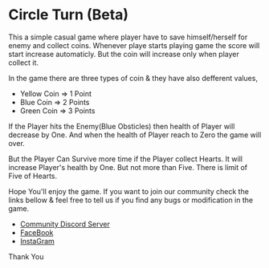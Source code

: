 # Circle Turn (Beta)
This a simple casual game where player have to save himself/herself for enemy and collect coins.
Whenever playe starts playing game the score will start increase automaticly. But the coin will increase only when player collect it.

In the game there are three types of coin & they have also defferent values,
* Yellow Coin => 1 Point
* Blue Coin => 2 Points
* Green Coin => 3 Points

If the Player hits the Enemy(Blue Obsticles) then health of Player will decrease by One. And when the health of Player reach to Zero the game will over.

But the Player Can Survive more time if the Player collect Hearts. It will increase Player's health by One. But not more than Five.
There is limit of Five of Hearts.




Hope You'll enjoy the game. If you want to join our community check the links bellow & feel free to tell us if you find any bugs or modification in the game.
* [Community Discord Server](https://discord.gg/e7JQr2smGD)
* [FaceBook](https://www.facebook.com/acepic.studio)
* [InstaGram](https://www.instagram.com/acepicstudio/)




Thank You